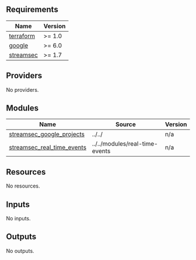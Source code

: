 <!-- BEGIN_TF_DOCS -->
## Requirements

| Name | Version |
|------|---------|
| <a name="requirement_terraform"></a> [terraform](#requirement\_terraform) | >= 1.0 |
| <a name="requirement_google"></a> [google](#requirement\_google) | >= 6.0 |
| <a name="requirement_streamsec"></a> [streamsec](#requirement\_streamsec) | >= 1.7 |

## Providers

No providers.

## Modules

| Name | Source | Version |
|------|--------|---------|
| <a name="module_streamsec_google_projects"></a> [streamsec\_google\_projects](#module\_streamsec\_google\_projects) | ../../ | n/a |
| <a name="module_streamsec_real_time_events"></a> [streamsec\_real\_time\_events](#module\_streamsec\_real\_time\_events) | ../../modules/real-time-events | n/a |

## Resources

No resources.

## Inputs

No inputs.

## Outputs

No outputs.
<!-- END_TF_DOCS -->